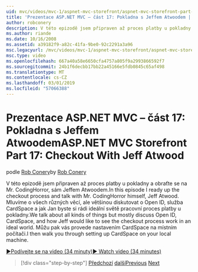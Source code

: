 ```yaml
---
uid: mvc/videos/mvc-1/aspnet-mvc-storefront/aspnet-mvc-storefront-part-17-checkout-with-jeff-atwood
title: 'Prezentace ASP.NET MVC – část 17: Pokladna s Jeffem Atwoodem | Dokumentace Microsoftu'
author: robconery
description: V této epizodě jsem připraven až proces platby u pokladny a obraťte se na Mr. CodingHorror, sám Jeffem Atwoodem. Mluvíme o všech různých věcí, ale většinou diskutovat o Ope...
ms.author: riande
ms.date: 10/16/2008
ms.assetid: a39182f9-a82c-41fa-9be0-92c2291a3a96
msc.legacyurl: /mvc/videos/mvc-1/aspnet-mvc-storefront/aspnet-mvc-storefront-part-17-checkout-with-jeff-atwood
msc.type: video
ms.openlocfilehash: 667a40a58e6650cfa4757a805f9a2993866592f7
ms.sourcegitcommit: 24b1f6decbb17bb22a45166e5fdb0845c65af498
ms.translationtype: MT
ms.contentlocale: cs-CZ
ms.lasthandoff: 03/01/2019
ms.locfileid: "57066388"
---
```

<a name="aspnet-mvc-storefront-part-17-checkout-with-jeff-atwood"></a><span data-ttu-id="19ee0-104">Prezentace ASP.NET MVC – část 17: Pokladna s Jeffem Atwoodem</span><span class="sxs-lookup"><span data-stu-id="19ee0-104">ASP.NET MVC Storefront Part 17: Checkout With Jeff Atwood</span></span>
====================
<span data-ttu-id="19ee0-105">podle [Rob Conery](https://github.com/robconery)</span><span class="sxs-lookup"><span data-stu-id="19ee0-105">by [Rob Conery](https://github.com/robconery)</span></span>

<span data-ttu-id="19ee0-106">V této epizodě jsem připraven až proces platby u pokladny a obraťte se na Mr. CodingHorror, sám Jeffem Atwoodem.</span><span class="sxs-lookup"><span data-stu-id="19ee0-106">In this episode I ready up the checkout process and talk with Mr. CodingHorror himself, Jeff Atwood.</span></span> <span data-ttu-id="19ee0-107">Mluvíme o všech různých věcí, ale většinou diskutovat o Open ID, služba CardSpace a jak Jan byste si rádi ideální světě pracovní proces platby u pokladny.</span><span class="sxs-lookup"><span data-stu-id="19ee0-107">We talk about all kinds of things but mostly discuss Open ID, CardSpace, and how Jeff would like to see the checkout process work in an ideal world.</span></span> <span data-ttu-id="19ee0-108">Můžu pak vás provede nastavením CardSpace na místním počítači.</span><span class="sxs-lookup"><span data-stu-id="19ee0-108">I then walk you through setting up CardSpace on your local machine.</span></span>

[<span data-ttu-id="19ee0-109">&#9654;Podívejte se na video (34 minuty)</span><span class="sxs-lookup"><span data-stu-id="19ee0-109">&#9654; Watch video (34 minutes)</span></span>](https://channel9.msdn.com/Blogs/ASP-NET-Site-Videos/aspnet-mvc-storefront-part-17-checkout-with-jeff-atwood)

> [!div class="step-by-step"]
> <span data-ttu-id="19ee0-110">[Předchozí](aspnet-mvc-storefront-part-16-membership-redo-with-openid.md)
> [další](aspnet-mvc-storefront-part-18-creating-an-experience.md)</span><span class="sxs-lookup"><span data-stu-id="19ee0-110">[Previous](aspnet-mvc-storefront-part-16-membership-redo-with-openid.md)
[Next](aspnet-mvc-storefront-part-18-creating-an-experience.md)</span></span>
